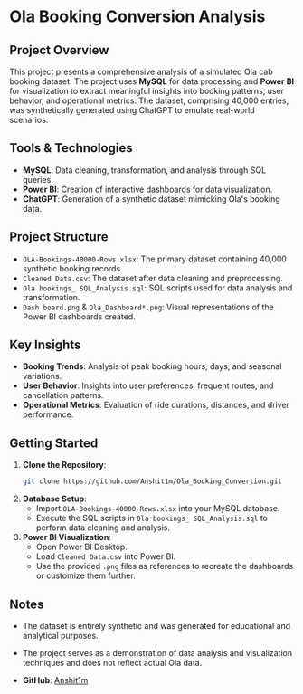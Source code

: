 # Ola Booking Conversion Analysis

## Project Overview

This project presents a comprehensive analysis of a simulated Ola cab booking dataset. The project uses **MySQL** for data processing and **Power BI** for visualization to extract meaningful insights into booking patterns, user behavior, and operational metrics. The dataset, comprising 40,000 entries, was synthetically generated using ChatGPT to emulate real-world scenarios.

## Tools & Technologies

- **MySQL**: Data cleaning, transformation, and analysis through SQL queries.
- **Power BI**: Creation of interactive dashboards for data visualization.
- **ChatGPT**: Generation of a synthetic dataset mimicking Ola's booking data.

## Project Structure

- `OLA-Bookings-40000-Rows.xlsx`: The primary dataset containing 40,000 synthetic booking records.
- `Cleaned Data.csv`: The dataset after data cleaning and preprocessing.
- `Ola bookings_ SQL_Analysis.sql`: SQL scripts used for data analysis and transformation.
- `Dash board.png` & `Ola_Dashboard*.png`: Visual representations of the Power BI dashboards created.

## Key Insights

- **Booking Trends**: Analysis of peak booking hours, days, and seasonal variations.
- **User Behavior**: Insights into user preferences, frequent routes, and cancellation patterns.
- **Operational Metrics**: Evaluation of ride durations, distances, and driver performance.

## Getting Started

1. **Clone the Repository**:
   ```bash
   git clone https://github.com/Anshit1m/Ola_Booking_Convertion.git
   ```
2. **Database Setup**:
   - Import `OLA-Bookings-40000-Rows.xlsx` into your MySQL database.
   - Execute the SQL scripts in `Ola bookings_ SQL_Analysis.sql` to perform data cleaning and analysis.
3. **Power BI Visualization**:
   - Open Power BI Desktop.
   - Load `Cleaned Data.csv` into Power BI.
   - Use the provided `.png` files as references to recreate the dashboards or customize them further.

## Notes

- The dataset is entirely synthetic and was generated for educational and analytical purposes.
- The project serves as a demonstration of data analysis and visualization techniques and does not reflect actual Ola data.


- **GitHub**: [Anshit1m](https://github.com/Anshit1m)

